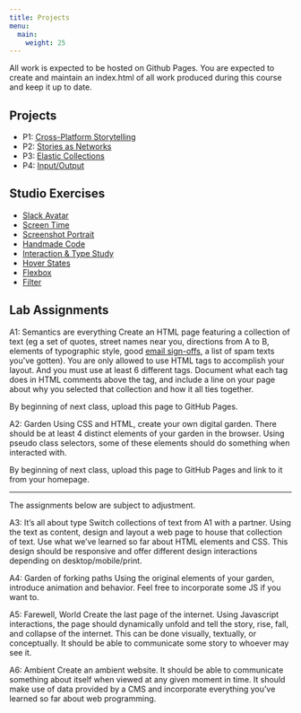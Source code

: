 ```yaml
---
title: Projects
menu:
  main:
    weight: 25
---
```


All work is expected to be hosted on Github Pages. You are expected to create and maintain an index.html of all work produced during this course and keep it up to date.

## Projects
* P1: [Cross-Platform Storytelling ](https://docs.google.com/document/d/1a-WplpmLyByJrNWhDEQRrCwUGYQAd-pvgrVSm-FkTKM/edit?usp=sharing)
* P2: [Stories as Networks](https://docs.google.com/document/d/14X4xLXwyJlXFSaHCkOabOrcNO-H8mM-qkRk9XgbyQqg/preview)
* P3: [Elastic Collections](https://docs.google.com/document/d/1w-8hrPcybBLxgu_mc7rfRqkIOqxHf3G2BYsOHTWzzdc/edit#)
* P4: [Input/Output](https://docs.google.com/document/d/12zVruktlY07dL200_0jR0yfXe6HJnWS9YdrSTHpXC8g/edit)

## Studio Exercises
* [Slack Avatar](https://docs.google.com/document/d/1J1SP_pRU17cEQI60vDPMoGeL4UbwelnhjSXvaK6A6ak/preview)
* [Screen Time](https://docs.google.com/document/d/1BtpLHkVY5a9SusP2ECAt6sl-84yKz5pziPSQG_AE7I8/preview)
* [Screenshot Portrait](https://docs.google.com/document/d/1Xgqcqxs-o0mJdu3Lnui83RMN6HmO20ylitIeOowYpko/edit)
* [Handmade Code](https://docs.google.com/document/d/1e-8xGU3uq5ElbgopHLttuXODGCJLnl-tNtDU5tW-vzw/edit)
* [Interaction & Type Study](https://docs.google.com/document/d/1-ZQtxh6rYOncGZm0d3zOAaAJe5G2IgjTBwBxGE8VUvg/edit?usp=sharing)
* [Hover States](https://docs.google.com/document/d/1Ep9NJTQ0VU8xK9I-x-2d1X5bocvVFUCYCNbnLFoWZSQ/edit)
* [Flexbox](https://docs.google.com/document/d/1eTMgPtn_ovhFctUEI2eV5CjnxRH1l0rd9g21fnggo5A/edit#)
* [Filter](https://docs.google.com/document/d/1oDEZw7fuZr7XUgPSTTeJABUJXzxMzUcHgbMRutXlTGY/edit)

## Lab Assignments
A1: Semantics are everything
Create an HTML page featuring a collection of text (eg a set of quotes, street names near you, directions from A to B, elements of typographic style, good [email sign-offs](https://www.are.na/meg-miller/good-sign-offs), a list of spam texts you've gotten). You are only allowed to use HTML tags to accomplish your layout. And you must use at least 6 different tags. Document what each tag does in HTML comments above the tag, and include a line on your page about why you selected that collection and how it all ties together.

By beginning of next class, upload this page to GitHub Pages.

A2: Garden
Using CSS and HTML, create your own digital garden. There should be at least 4 distinct elements of your garden in the browser. Using pseudo class selectors, some of these elements should do something when interacted with.

By beginning of next class, upload this page to GitHub Pages and link to it from your homepage.

---
The assignments below are subject to adjustment.


A3: It’s all about type
Switch collections of text from A1 with a partner. Using the text as content, design and layout a web page to house that collection of text. Use what we’ve learned so far about HTML elements and CSS. This design should be responsive and offer different design interactions depending on desktop/mobile/print.

A4: Garden of forking paths
Using the original elements of your garden, introduce animation and behavior. Feel free to incorporate some JS if you want to.

A5: Farewell, World
Create the last page of the internet. Using Javascript interactions, the page should dynamically unfold and tell the story, rise, fall, and collapse of the internet. This can be done visually, textually, or conceptually. It should be able to communicate some story to whoever may see it.

A6: Ambient
Create an ambient website. It should be able to communicate something about itself when viewed at any given moment in time. It should make use of data provided by a CMS and incorporate everything you’ve learned so far about web programming.
